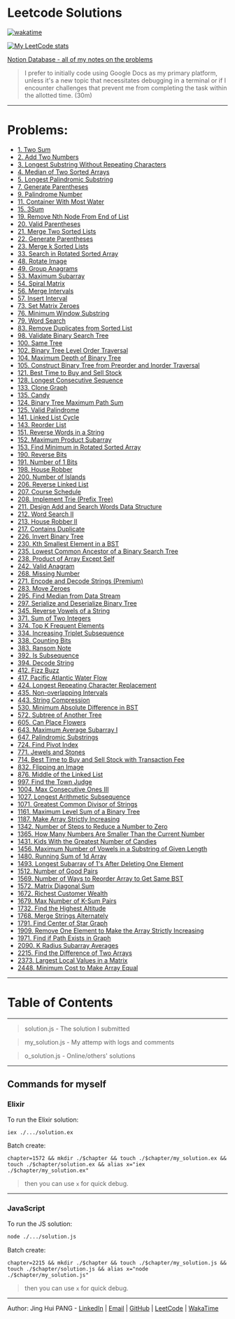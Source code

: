 # Leetcode Solutions

[![wakatime](https://wakatime.com/badge/user/849bb989-6c1a-4bb4-a5f1-ba937583da5f/project/d0b05c78-06be-40bb-9bca-1e26b4ccd8db.svg)](https://wakatime.com/badge/user/849bb989-6c1a-4bb4-a5f1-ba937583da5f/project/d0b05c78-06be-40bb-9bca-1e26b4ccd8db)

[![My LeetCode stats](https://leetcode-stats-six.vercel.app/api?username=enkr1&theme=dark)](https://leetcode.com/enkr1/)

[Notion Database - all of my notes on the problems](https://enkr.notion.site/db6bbb891f264f37a64c99799ca2057d?v=0b3cf643151b4ec1b29a01eecce8bbb4)

> I prefer to initially code using Google Docs as my primary platform, unless it's a new topic that necessitates debugging in a terminal or if I encounter challenges that prevent me from completing the task within the allotted time. (30m)

---

# Problems:
- [1. Two Sum](./1/)
- [2. Add Two Numbers](./2/)
- [3. Longest Substring Without Repeating Characters](./3/)
- [4. Median of Two Sorted Arrays](./4/)
- [5. Longest Palindromic Substring](./5/)
- [7. Generate Parentheses](./7/)
- [9. Palindrome Number](./9/)
- [11. Container With Most Water](./11/)
- [15. 3Sum](./15/)
- [19. Remove Nth Node From End of List](./19/)
- [20. Valid Parentheses](./20/)
- [21. Merge Two Sorted Lists](./21/)
- [22. Generate Parentheses](./22/)
- [23. Merge k Sorted Lists](./23/)
- [33. Search in Rotated Sorted Array](./33/)
- [48. Rotate Image](./48/)
- [49. Group Anagrams](./49/)
- [53. Maximum Subarray](./53/)
- [54. Spiral Matrix](./54/)
- [56. Merge Intervals](./56/)
- [57. Insert Interval](./57/)
- [73. Set Matrix Zeroes](./73/)
- [76. Minimum Window Substring](./76/)
- [79. Word Search](./79/)
- [83. Remove Duplicates from Sorted List](./83/)
- [98. Validate Binary Search Tree](./98/)
- [100. Same Tree](./100/)
- [102. Binary Tree Level Order Traversal](./102/)
- [104. Maximum Depth of Binary Tree](./104/)
- [105. Construct Binary Tree from Preorder and Inorder Traversal](./105/)
- [121. Best Time to Buy and Sell Stock](./121/)
- [128. Longest Consecutive Sequence](./128/)
- [133. Clone Graph](./133/)
- [135. Candy](./135/)
- [124. Binary Tree Maximum Path Sum](./124/)
- [125. Valid Palindrome](./125/)
- [141. Linked List Cycle](./141/)
- [143. Reorder List](./143/)
- [151. Reverse Words in a String](./151/)
- [152. Maximum Product Subarray](./152/)
- [153. Find Minimum in Rotated Sorted Array](./153/)
- [190. Reverse Bits](./190/)
- [191. Number of 1 Bits](./191/)
- [198. House Robber](./198/)
- [200. Number of Islands](./200/)
- [206. Reverse Linked List](./206/)
- [207. Course Schedule](./207/)
- [208. Implement Trie (Prefix Tree)](./209/)
- [211. Design Add and Search Words Data Structure](./211/)
- [212. Word Search II](./212/)
- [213. House Robber II](./213/)
- [217. Contains Duplicate](./217/)
- [226. Invert Binary Tree](./226/)
- [230. Kth Smallest Element in a BST](./230/)
- [235. Lowest Common Ancestor of a Binary Search Tree](./235/)
- [238. Product of Array Except Self](./238/)
- [242. Valid Anagram](./242/)
- [268. Missing Number](./268/)
- [271. Encode and Decode Strings (Premium)](./271/)
- [283. Move Zeroes](./283/)
- [295. Find Median from Data Stream](./295/)
- [297. Serialize and Deserialize Binary Tree](./297/)
- [345. Reverse Vowels of a String](./345/)
- [371. Sum of Two Integers](./371/)
- [374. Top K Frequent Elements](./374/)
- [334. Increasing Triplet Subsequence](./334/)
- [338. Counting Bits](./338/)
- [383. Ransom Note](./383/)
- [392. Is Subsequence](./392/)
- [394. Decode String](./394/)
- [412. Fizz Buzz](./412/)
- [417. Pacific Atlantic Water Flow](./417/)
- [424. Longest Repeating Character Replacement](./424/)
- [435. Non-overlapping Intervals](./435/)
- [443. String Compression](./443/)
- [530. Minimum Absolute Difference in BST](./530/)
- [572. Subtree of Another Tree](./572/)
- [605. Can Place Flowers](./605/)
- [643. Maximum Average Subarray I](./643/)
- [647. Palindromic Substrings](./647/)
- [724. Find Pivot Index](./724/)
- [771. Jewels and Stones](./771/)
- [714. Best Time to Buy and Sell Stock with Transaction Fee](./714/)
- [832. Flipping an Image](./832/)
- [876. Middle of the Linked List](./876/)
- [997. Find the Town Judge](./997/)
- [1004. Max Consecutive Ones III](./1004/)
- [1027. Longest Arithmetic Subsequence](./1027/)
- [1071. Greatest Common Divisor of Strings](./1071/)
- [1161. Maximum Level Sum of a Binary Tree](./1161/)
- [1187. Make Array Strictly Increasing](./1187/)
- [1342. Number of Steps to Reduce a Number to Zero](./1342/)
- [1365. How Many Numbers Are Smaller Than the Current Number](./1365/)
- [1431. Kids With the Greatest Number of Candies](./1431/)
- [1456. Maximum Number of Vowels in a Substring of Given Length](./1456/)
- [1480. Running Sum of 1d Array](./1480/)
- [1493. Longest Subarray of 1's After Deleting One Element](./1493/)
- [1512. Number of Good Pairs](./1512/)
- [1569. Number of Ways to Reorder Array to Get Same BST](./1569/)
- [1572. Matrix Diagonal Sum](./1572/)
- [1672. Richest Customer Wealth](./1672/)
- [1679. Max Number of K-Sum Pairs](./1679/)
- [1732. Find the Highest Altitude](./1732/)
- [1768. Merge Strings Alternately](./1768/)
- [1791. Find Center of Star Graph](./1791/)
- [1909. Remove One Element to Make the Array Strictly Increasing](./1909/)
- [1971. Find if Path Exists in Graph](./1971/)
- [2090. K Radius Subarray Averages](./2090/)
- [2215. Find the Difference of Two Arrays](./2215/)
- [2373. Largest Local Values in a Matrix](./2373/)
- [2448. Minimum Cost to Make Array Equal](./2448/)

---

# Table of Contents

---

> solution.js - The solution I submitted

> my_solution.js - My attemp with logs and comments

> o_solution.js - Online/others' solutions

---
## Commands for myself

### Elixir

To run the Elixir solution:
```sh
iex ./.../solution.ex
```

Batch create:
```ssh
chapter=1572 && mkdir ./$chapter && touch ./$chapter/my_solution.ex && touch ./$chapter/solution.ex && alias x="iex ./$chapter/my_solution.ex"
```
> then you can use `x` for quick debug.

---

### JavaScript

To run the JS solution:
```sh
node ./.../solution.js
```

<!--
TODO: Rmb to it into the TOC!
-->

Batch create:
<!--
NOTE: JS IS HERE
-->
```ssh
chapter=2215 && mkdir ./$chapter && touch ./$chapter/my_solution.js && touch ./$chapter/solution.js && alias x="node ./$chapter/my_solution.js"
```
> then you can use `x` for quick debug.

---

Author: Jing Hui PANG - [LinkedIn](https://www.linkedin.com/in/jinghuipang/) | [Email](mailto:jinghuipang99@gmail.com) | [GitHub](https://github.com/enkr1) | [LeetCode](https://leetcode.com/enkr1) | [WakaTime](https://wakatime.com/@enkr1)
